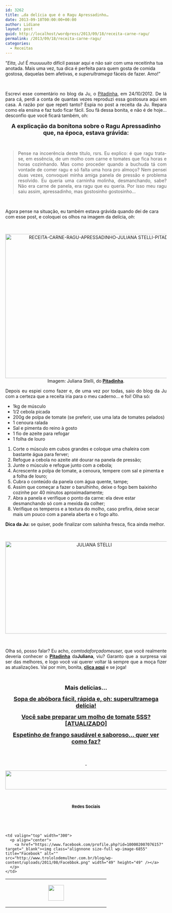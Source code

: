 ```yaml
---
id: 3262
title: …da delícia que é o Ragu Apressadinho…
date: 2013-09-18T00:00:00+00:00
author: Lidiane
layout: post
guid: http://localhost/wordpress/2013/09/18/receita-carne-ragu/
permalink: /2013/09/18/receita-carne-ragu/
categories:
  - Receitas
---
```

“_Eita_, Ju! É _muuuuuito_ difícil passar aqui e não sair com uma receitinha tua anotada. Mais uma vez, tua dica é perfeita para quem gosta de comida gostosa, daquelas bem afetivas, e _superultramega_ fáceis de fazer. Amo!”

&nbsp;

<p align="justify">
  Escrevi esse comentário no blog da Ju, o <a href="http://www.pitadinha.com/" target="_blank">Pitadinha</a>, em 24/10/2012. De lá para cá, perdi a conta de quantas vezes reproduzi essa gostosura aqui em casa. A razão por que repeti tanto? Espia no post a receita da Ju. Repara como ela ensina e faz tudo ficar fácil. Sou fã dessa bonita, e não é de hoje… desconfio que você ficará também, oh:
</p>

<!--more-->

<p align="center">
  <strong><span style="font-size: large;">A explicação da bonitona sobre o Ragu Apressadinho que, na época, estava grávida:</span></strong>
</p>

&nbsp;

> <p align="justify">
>   Pense na incoerência deste título, rsrs. Eu explico: é que ragu trata-se, em essência, de um molho com carne e tomates que fica horas e horas cozinhando. Mas como proceder quando a buchuda tá com vontade de comer ragu e só falta uma hora pro almoço? Nem pensei duas vezes, convoquei minha amiga panela de pressão e problema resolvido. Eu queria uma carninha molinha, desmanchando, sabe? Não era carne de panela, era ragu que eu queria. Por isso meu ragu saiu assim, apressadinho, mas gostosinho gostosinho&#8230;
> </p>

&nbsp;

Agora pense na situação, eu também estava grávida quando dei de cara com esse post, e coloquei os olhos na imagem da delícia, _oh_:

&nbsp;

<p align="center">
  <a href="http://www.trololodemulher.com.br/blog/wp-content/uploads/2013/09/RECEITA-CARNE-RAGU-APRESSADINHO-JULIANA-STELLI-PITADINHA.jpg"><img class="alignnone size-full wp-image-9779" alt="RECEITA-CARNE-RAGU-APRESSADINHO-JULIANA STELLI-PITADINHA" src="http://www.trololodemulher.com.br/blog/wp-content/uploads/2013/09/RECEITA-CARNE-RAGU-APRESSADINHO-JULIANA-STELLI-PITADINHA.jpg" width="600" height="450" /></a><br /> Imagem: Juliana Stelli, do<strong> <a href="http://www.pitadinha.com/" target="_blank">Pitadinha</a></strong>.
</p>

<p align="justify">
  Depois eu espiei como fazer e, de uma vez por todas, saio do blog da Ju com a certeza que a receita iria para o meu caderno… e foi! Olha só:
</p>

  * 1kg de músculo
  * 1/2 cebola picada
  * 200g de polpa de tomate (se preferir, use uma lata de tomates pelados)
  * 1 cenoura ralada
  * Sal e pimenta do reino à gosto
  * 1 fio de azeite para refogar
  * 1 folha de louro

  1. Corte o músculo em cubos grandes e coloque uma chaleira com bastante água para ferver;
  2. Refogue a cebola no azeite até dourar na panela de pressão;
  3. Junte o músculo e refogue junto com a cebola;
  4. Acrescente a polpa de tomate, a cenoura, tempere com sal e pimenta e a folha de louro;
  5. Cubra o conteúdo da panela com água quente, tampe;
  6. Assim que começar a fazer o barulhinho, deixe o fogo bem baixinho cozinhe por 40 minutos aproximadamente;
  7. Abra a panela e verifique o ponto da carne: ela deve estar desmanchando só com a mexida da colher;
  8. Verifique os temperos e a textura do molho, caso prefira, deixe secar mais um pouco com a panela aberta e o fogo alto.

<p align="justify">
  <strong>Dica da Ju:</strong> se quiser, pode finalizar com salsinha fresca, fica ainda melhor.
</p>

&nbsp;

<p align="center">
  <a href="http://www.trololodemulher.com.br/blog/wp-content/uploads/2012/08/JULIANA-STELLI.png"><img class="alignnone size-full wp-image-9048" alt="JULIANA STELLI" src="http://www.trololodemulher.com.br/blog/wp-content/uploads/2012/08/JULIANA-STELLI.png" width="539" height="288" /></a>
</p>

&nbsp;

<p align="justify">
  Olha só, posso falar? Eu acho, <em>comtodaforçadomeuser,</em> que você realmente deveria conhecer o <a href="http://www.pitadinha.com/" target="_blank"><strong>Pitadinha</strong></a> da<strong>Juliana</strong>, viu? Garanto que a surpresa vai ser das melhores, e logo você vai querer voltar lá sempre que a moça fizer as atualizações. Vai por mim, bonita, <strong><a href="http://www.pitadinha.com/" target="_blank">clica aqui</a></strong> e se joga!
</p>

&nbsp;

<p align="center">
  <strong><span style="font-size: large;">Mais delícias…</span></strong>
</p>

<p align="center">
  <a href="http://www.trololodemulher.com.br/2013/08/19/sopa-de-abobora/"><strong><span style="font-size: large;">Sopa de abóbora fácil, rápida e, oh: superultramega delícia!</span></strong></a>
</p>

<p align="center">
  <a href="http://www.trololodemulher.com.br/2012/10/17/molho-de-tomate/"><strong><span style="font-size: large;">Você sabe preparar um molho de tomate SSS? [ATUALIZADO]</span></strong></a>
</p>

<p align="center">
  <a href="http://www.trololodemulher.com.br/2012/10/03/receita-frango-saudavel/"><strong><span style="font-size: large;">Espetinho de frango saudável e saboroso… quer ver como faz?</span></strong></a>
</p>

&nbsp;

<p align="center">
  <a href="http://www.trololodemulher.com.br/2013/08/23/maes-filhos/"><strong><span style="font-size: large;"> </span></strong></a>
</p>

<p align="center">
  <a href="http://feedburner.google.com/fb/a/mailverify?uri=blogbichafemea&loc=pt_BR" target="_blank"><img class="alignnone size-full wp-image-8451" title="Assine o Bicha Fêmea grátis!" alt="" src="http://www.trololodemulher.com.br/blog/wp-content/uploads/2012/01/rodapé.png" width="600" height="59" /></a>
</p>

&nbsp;

<p align="center">
  <strong><span style="font-size: small;">Redes Sociais</span></strong>
</p>

&nbsp;

&nbsp;

<table width="600" border="0" cellspacing="0" cellpadding="2">
  <tr>
    <td valign="top" width="300">
      <p align="center">
        <a href="https://twitter.com/#%21/bichafemea" target="_blank"><img class="alignnone size-full wp-image-6857" title="Twitter" alt="" src="http://www.trololodemulher.com.br/blog/wp-content/uploads/2011/08/Twitter.png" width="49" height="49" /></a>
      </p>
    </td>
    
    <td valign="top" width="300">
      <p align="center">
        <a href="https://www.facebook.com/profile.php?id=100002007076157" target="_blank"><img class="alignnone size-full wp-image-6855" title="Facebook" alt="" src="http://www.trololodemulher.com.br/blog/wp-content/uploads/2011/08/Facebbok.png" width="49" height="49" /></a>
      </p>
    </td>
  </tr>
</table>

&nbsp;

&nbsp;
